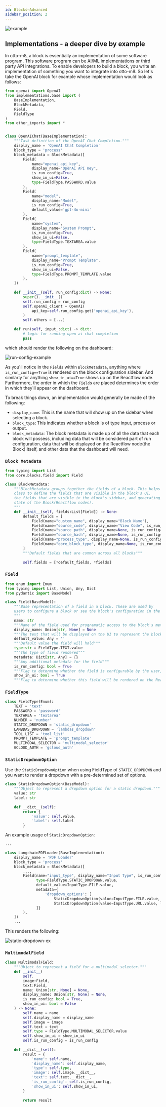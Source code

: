 ```yaml
---
id: Blocks–Advanced
sidebar_position: 2
---
```


![example](../imgs/block_advanced_ex.png)

## Implementations - a deeper dive by example

In otto-m8, a block is essentially an implementation of some software program. This software program
can be AI/ML implementations or third party API integrations. To enable developers to build a block, you
write an implementation of something you want to integrate into otto-m8. So let's take the OpenAI block for example
whose implementation would look as follows:

```python
from openai import OpenAI
from implementations.base import (
    BaseImplementation,
    BlockMetadata,
    Field,
    FieldType
)
from other_imports import *


class OpenAIChat(BaseImplementation):
    """Task definition of the OpenAI Chat Completion."""
    display_name = 'OpenAI Chat Completion'
    block_type = 'process'
    block_metadata = BlockMetadata([
        Field(
            name="openai_api_key", 
            display_name="OpenAI API Key", 
            is_run_config=True, 
            show_in_ui=False, 
            type=FieldType.PASSWORD.value
        ),
        Field(
            name="model", 
            display_name="Model", 
            is_run_config=True, 
            default_value='gpt-4o-mini'
        ),
        Field(
            name="system", 
            display_name="System Prompt", 
            is_run_config=True, 
            show_in_ui=False, 
            type=FieldType.TEXTAREA.value
        ),
        Field(
            name="prompt_template", 
            display_name="Prompt Template", 
            is_run_config=True, 
            show_in_ui=False, 
            type=FieldType.PROMPT_TEMPLATE.value
        ),
    ])
    
    def __init__(self, run_config:dict) -> None:
        super().__init__()
        self.run_config = run_config
        self.openAI_client = OpenAI(
            api_key=self.run_config.get('openai_api_key'),
        ) 
        self.others = [...]
    
    def run(self, input_:dict) -> dict:
        # logic for running open ai chat completion
        pass
```

which should render the following on the dashboard:

![run-config-example](../imgs/run_config.png)

As you'll notice in the `Fields` within `BlockMetadata`, anything where `is_run_config==True` is rendered on the block configuration sidebar. And
similarly for anything `show_in_ui==True` shows up on the Reactflow node. Furthermore, the order in which the `Field`s are placed determines the 
order in which they'll appear on the dashboard.

To break things down, an implementation would generally be made of the following:

- `display_name`: This is the name that will show up on the sidebar when selecting a block.
- `block_type`: This indicates whether a block is of type input, process or output.
- `block_metadata`: The block metadata is made up of all the data that each block will possess, including data that will be
considered part of run configuration, data that will be displayed on the Reactflow node(the Block) itself, and other data that the dashboard
will need.

### `Block Metadata`

```python title="lib/otto_backend/core/blocks/metadata.py"
from typing import List
from core.blocks.field import Field

class BlockMetadata:
    """BlockMetadata groups together the fields of a block. This helps an Implementation
    class to define the fields that are visible in the block's UI,
    the fields that are visible in the block's sidebar, and generating the initial
    state of the Block(Reactflow nodes).
    """
    def __init__(self, fields:List[Field]) -> None:
        default_fields = [
            Field(name="custom_name", display_name="Block Name"),
            Field(name="source_code", display_name="View Code", is_run_config=False, show_in_ui=False),
            Field(name="source_path", display_name=None, is_run_config=False, show_in_ui=False),
            Field(name="source_hash", display_name=None, is_run_config=False, show_in_ui=False),
            Field(name="process_type", display_name=None, is_run_config=False, show_in_ui=False),
            Field(name="core_block_type", display_name=None, is_run_config=False, show_in_ui=False),
        ]
        """Default fields that are common across all blocks"""
        
        self.fields = [*default_fields, *fields]
```

### `Field`

```python title="lib/otto_backend/core/blocks/field.py"
from enum import Enum
from typing import List, Union, Any, Dict
from pydantic import BaseModel

class Field(BaseModel):
    """Base representation of a field in a block. These are used by
    users to configure a block or see the block's configuration in the block.
    """
    name: str
    """Name of the field used for programatic access to the block's metadata"""
    display_name: Union[str, None] = None
    """The text that will be displayed on the UI to represent the block's metadata"""
    default_value: Any = ''
    """Default value the field will hold"""
    type:str = FieldType.TEXT.value
    """The type of field rendered"""
    metadata: Dict[str, Any] = {}
    """Any additional metadata for the field"""
    is_run_config: bool = True
    """Flag to determine whether the field is configurable by the user, or part of the `run_config`"""
    show_in_ui: bool = True
    """Flag to determine whether this field will be rendered on the Reactflow node"""
```

### `FieldType`

```python title="lib/otto_backend/core/blocks/field.py"
class FieldType(Enum):
    TEXT = 'text'
    PASSWORD = 'password'
    TEXTAREA = 'textarea'
    NUMBER = 'number'
    STATIC_DROPDOWN = 'static_dropdown'
    LAMBDAS_DROPDOWN = 'lambdas_dropdown'
    TOOL_LIST = 'tool_list'
    PROMPT_TEMPLATE = 'prompt_template'
    MULTIMODAL_SELECTOR = 'multimodal_selector'
    GCLOUD_AUTH = 'gcloud_auth'
```

### `StaticDropdownOption`

Use the `StaticDropdownOption` when using FieldType of `STATIC_DROPDOWN` and you want to render
a dropdown with a pre-determined set of options.

```python title="lib/otto_backend/core/blocks/field.py"
class StaticDropdownOption(BaseModel):
    """Object to represent a dropdown option for a static dropdown."""
    value: str
    label: str
    
    def __dict__(self):
        return {
            'value': self.value,
            'label': self.label
        }
```

An example usage of `StaticDropdownOption`:

```python title="lib/otto_backend/implementations/tasks/pdf_loader/langchain_pdf_loader.py"
...

class LangchainPDFLoader(BaseImplementation):
    display_name = 'PDF Loader'
    block_type = 'process'
    block_metadata = BlockMetadata([
        ...,
        Field(name="input_type", display_name="Input Type", is_run_config=True, show_in_ui=False,
              type=FieldType.STATIC_DROPDOWN.value,
              default_value=InputType.FILE.value,
              metadata={
                  'dropdown_options': [
                      StaticDropdownOption(value=InputType.FILE.value, label="File").__dict__,
                      StaticDropdownOption(value=InputType.URL.value, label="URL").__dict__,
              ]}
        ),
    ])
    ...
```
This renders the following:

![static-dropdown-ex](../imgs/static-dropdown.png)

### `MultimodalField`

```python title="lib/otto_backend/core/blocks/field.py"
class MultimodalField:
    """Object to represent a field for a multimodal selector."""
    def __init__(
        self,
        image:Field,
        text:Field,
        name: Union[str, None] = None,
        display_name: Union[str, None] = None,
        is_run_config: bool = True,
        show_in_ui: bool = False
    ) -> None:
        self.name = name
        self.display_name = display_name
        self.image = image
        self.text = text
        self.type = FieldType.MULTIMODAL_SELECTOR.value
        self.show_in_ui = show_in_ui
        self.is_run_config = is_run_config
        
    def __dict__(self):
        result = {
            'name': self.name,
            'display_name': self.display_name,
            'type': self.type,
            'image': self.image.__dict__,
            'text': self.text.__dict__,
            'is_run_config': self.is_run_config,
            'show_in_ui': self.show_in_ui,
        }
        
        return result
```
